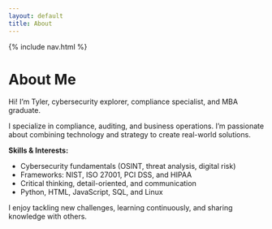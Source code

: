 ```yaml
---
layout: default
title: About
---
```


{% include nav.html %}

# About Me

Hi! I’m Tyler, cybersecurity explorer, compliance specialist, and MBA graduate.  

I specialize in compliance, auditing, and business operations. I’m passionate about combining technology and strategy to create real-world solutions.  

**Skills & Interests:**    
- Cybersecurity fundamentals (OSINT, threat analysis, digital risk)
- Frameworks: NIST, ISO 27001, PCI DSS, and HIPAA
- Critical thinking, detail-oriented, and communication 
- Python, HTML, JavaScript, SQL, and Linux

I enjoy tackling new challenges, learning continuously, and sharing knowledge with others.  
